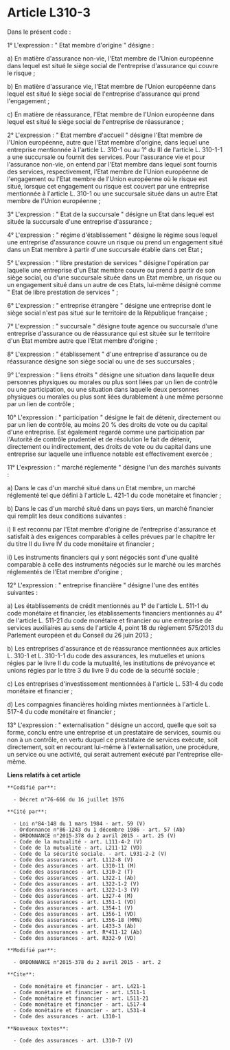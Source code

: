 # Article L310-3

Dans le présent code : 

1° L'expression : " Etat membre d'origine " désigne : 

a) En matière d'assurance non-vie, l'Etat membre de l'Union européenne dans lequel est situé le siège social de l'entreprise
d'assurance qui couvre le risque ; 

b) En matière d'assurance vie, l'Etat membre de l'Union européenne dans lequel est situé le siège social de l'entreprise
d'assurance qui prend l'engagement ; 

c) En matière de réassurance, l'Etat membre de l'Union européenne dans lequel est situé le siège social de l'entreprise de
réassurance ; 

2° L'expression : " Etat membre d'accueil " désigne l'Etat membre de l'Union européenne, autre que l'Etat membre d'origine,
dans lequel une entreprise mentionnée à l'article L. 310-1 ou au 1° du III de l'article L. 310-1-1 a une succursale ou
fournit des services. Pour l'assurance vie et pour l'assurance non-vie, on entend par l'Etat membre dans lequel sont fournis
des services, respectivement, l'Etat membre de l'Union européenne de l'engagement ou l'Etat membre de l'Union européenne où
le risque est situé, lorsque cet engagement ou risque est couvert par une entreprise mentionnée à l'article L. 310-1 ou une
succursale située dans un autre Etat membre de l'Union européenne ; 

3° L'expression : " Etat de la succursale " désigne un Etat dans lequel est située la succursale d'une entreprise
d'assurance ; 

4° L'expression : " régime d'établissement " désigne le régime sous lequel une entreprise d'assurance couvre un risque ou
prend un engagement situé dans un Etat membre à partir d'une succursale établie dans cet Etat ; 

5° L'expression : " libre prestation de services " désigne l'opération par laquelle une entreprise d'un Etat membre couvre ou
prend à partir de son siège social, ou d'une succursale située dans un Etat membre, un risque ou un engagement situé dans un
autre de ces Etats, lui-même désigné comme " Etat de libre prestation de services " ; 

6° L'expression : " entreprise étrangère " désigne une entreprise dont le siège social n'est pas situé sur le territoire de
la République française ; 

7° L'expression : " succursale " désigne toute agence ou succursale d'une entreprise d'assurance ou de réassurance qui est
située sur le territoire d'un Etat membre autre que l'Etat membre d'origine ; 

8° L'expression : " établissement " d'une entreprise d'assurance ou de réassurance désigne son siège social ou une de ses
succursales ; 

9° L'expression : " liens étroits " désigne une situation dans laquelle deux personnes physiques ou morales ou plus sont
liées par un lien de contrôle ou une participation, ou une situation dans laquelle deux personnes physiques ou morales ou
plus sont liées durablement à une même personne par un lien de contrôle ; 

10° L'expression : " participation " désigne le fait de détenir, directement ou par un lien de contrôle, au moins 20 % des
droits de vote ou du capital d'une entreprise. Est également regardé comme une participation par l'Autorité de contrôle
prudentiel et de résolution le fait de détenir, directement ou indirectement, des droits de vote ou du capital dans une
entreprise sur laquelle une influence notable est effectivement exercée ; 

11° L'expression : " marché réglementé " désigne l'un des marchés suivants : 

a) Dans le cas d'un marché situé dans un Etat membre, un marché réglementé tel que défini à l'article L. 421-1 du code
monétaire et financier ; 

b) Dans le cas d'un marché situé dans un pays tiers, un marché financier qui remplit les deux conditions suivantes : 

i) Il est reconnu par l'Etat membre d'origine de l'entreprise d'assurance et satisfait à des exigences comparables à celles
prévues par le chapitre Ier du titre II du livre IV du code monétaire et financier ; 

ii) Les instruments financiers qui y sont négociés sont d'une qualité comparable à celle des instruments négociés sur le
marché ou les marchés réglementés de l'Etat membre d'origine ; 

12° L'expression : " entreprise financière " désigne l'une des entités suivantes : 

a) Les établissements de crédit mentionnés au 1° de l'article L. 511-1 du code monétaire et financier, les établissements
financiers mentionnés au 4° de l'article L. 511-21 du code monétaire et financier ou une entreprise de services auxiliaires
au sens de l'article 4, point 18 du règlement 575/2013 du Parlement européen et du Conseil du 26 juin 2013 ; 

b) Les entreprises d'assurance et de réassurance mentionnées aux articles L. 310-1 et  L. 310-1-1  du code des assurances,
les mutuelles et unions régies par le livre II du code la mutualité, les institutions de prévoyance et unions régies par le
titre 3 du livre 9 du code de la sécurité sociale ; 

c) Les entreprises d'investissement mentionnées à l'article L. 531-4 du code monétaire et financier ; 

d) Les compagnies financières holding mixtes mentionnées à l'article L. 517-4 du code monétaire et financier ; 

13° L'expression : " externalisation " désigne un accord, quelle que soit sa forme, conclu entre une entreprise et un
prestataire de services, soumis ou non à un contrôle, en vertu duquel ce prestataire de services exécute, soit directement,
soit en recourant lui-même à l'externalisation, une procédure, un service ou une activité, qui serait autrement exécuté par
l'entreprise elle-même.

**Liens relatifs à cet article**

	**Codifié par**:

	  - Décret n°76-666 du 16 juillet 1976

	**Cité par**:

	  - Loi n°84-148 du 1 mars 1984 - art. 59 (V)
	  - Ordonnance n°86-1243 du 1 décembre 1986 - art. 57 (Ab)
	  - ORDONNANCE n°2015-378 du 2 avril 2015 - art. 25 (V)
	  - Code de la mutualité - art. L111-4-2 (V)
	  - Code de la mutualité - art. L211-12 (VD)
	  - Code de la sécurité sociale. - art. L931-2-2 (V)
	  - Code des assurances - art. L112-8 (V)
	  - Code des assurances - art. L310-11 (M)
	  - Code des assurances - art. L310-2 (T)
	  - Code des assurances - art. L322-1 (Ab)
	  - Code des assurances - art. L322-1-2 (V)
	  - Code des assurances - art. L322-1-3 (V)
	  - Code des assurances - art. L327-4 (M)
	  - Code des assurances - art. L351-1 (VD)
	  - Code des assurances - art. L354-1 (V)
	  - Code des assurances - art. L356-1 (VD)
	  - Code des assurances - art. L356-18 (MMN)
	  - Code des assurances - art. L433-3 (Ab)
	  - Code des assurances - art. R*411-12 (Ab)
	  - Code des assurances - art. R332-9 (VD)

	**Modifié par**:

	  - ORDONNANCE n°2015-378 du 2 avril 2015 - art. 2

	**Cite**:

	  - Code monétaire et financier - art. L421-1
	  - Code monétaire et financier - art. L511-1
	  - Code monétaire et financier - art. L511-21
	  - Code monétaire et financier - art. L517-4
	  - Code monétaire et financier - art. L531-4
	  - Code des assurances - art. L310-1

	**Nouveaux textes**:

	  - Code des assurances - art. L310-7 (V)
